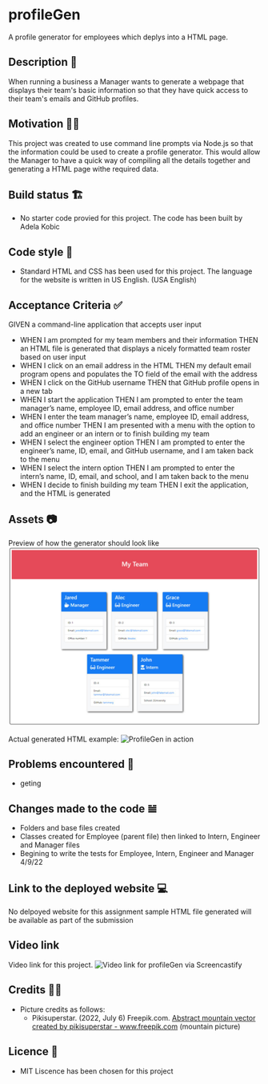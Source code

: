 # profileGen
A profile generator for employees which deplys into a HTML page. 

## Description 📜
When running a business a Manager wants to generate a webpage that displays their team's basic information so that they have quick access to their team's emails and GitHub profiles.

## Motivation 💪🏻
This project was created to use command line prompts via Node.js so that the information could be used to create a profile generator.
This would allow the Manager to have a quick way of compiling all the details together and generating a HTML page withe required data.

## Build status 🏗
* No starter code provied for this project. The code has been built by Adela Kobic

## Code style 🔐
* Standard HTML and CSS has been used for this project. 
The language for the website is written in US English. (USA English)

## Acceptance Criteria ✅
GIVEN a command-line application that accepts user input
* WHEN I am prompted for my team members and their information
THEN an HTML file is generated that displays a nicely formatted team roster based on user input
* WHEN I click on an email address in the HTML
THEN my default email program opens and populates the TO field of the email with the address
* WHEN I click on the GitHub username
THEN that GitHub profile opens in a new tab
* WHEN I start the application
THEN I am prompted to enter the team manager’s name, employee ID, email address, and office number
* WHEN I enter the team manager’s name, employee ID, email address, and office number
THEN I am presented with a menu with the option to add an engineer or an intern or to finish building my team
* WHEN I select the engineer option
THEN I am prompted to enter the engineer’s name, ID, email, and GitHub username, and I am taken back to the menu
* WHEN I select the intern option
THEN I am prompted to enter the intern’s name, ID, email, and school, and I am taken back to the menu
* WHEN I decide to finish building my team
THEN I exit the application, and the HTML is generated

## Assets 📷
Preview of how the generator should look like
![Intended look of the generator when depolyed to HTML](./assets/profileExample.png)

Actual generated HTML example:
![ProfileGen in action]()

## Problems encountered 🤯
* geting 

## Changes made to the code 𝌡
* Folders and base files created
* Classes created for Employee (parent file) then linked to Intern, Engineer and Manager files
* Begining to write the tests for Employee, Intern, Engineer and Manager 4/9/22

## Link to the deployed website 💻
No delpoyed website for this assignment sample HTML file generated will be available as part of the submission

## Video link
Video link for this project.
![Video link for profileGen via Screencastify]()

## Credits 💃🏻
* Picture credits as follows: 
    * Pikisuperstar. (2022, July 6) Freepik.com. <a href="https://www.freepik.com/vectors/abstract-mountain">Abstract mountain vector created by pikisuperstar - www.freepik.com</a>
    (mountain picture) 

## Licence 🪪
* MIT Liscence has been chosen for this project